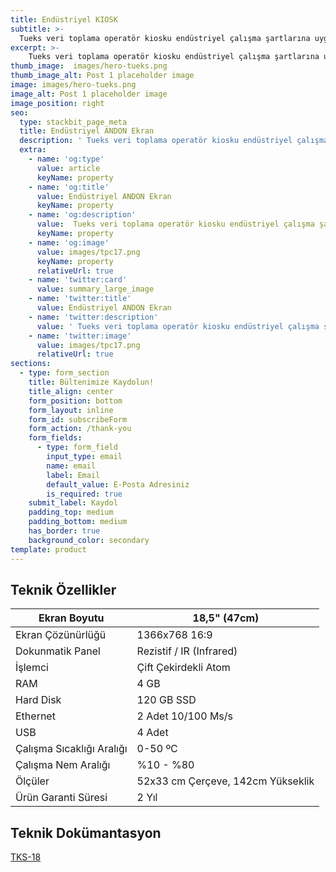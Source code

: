 ```yaml
---
title: Endüstriyel KIOSK
subtitle: >-
  Tueks veri toplama operatör kiosku endüstriyel çalışma şartlarına uygun olarak tasarlanmıştır. Özellikle tozlu, sıcak, nemli ve titreşimli ortamlarda sorunsuz bir çalışma performansı sunar. Kolay kullanım için 18.5” (47cm) geniş ekrana sahiptir. Performanslı çalışması için SSD ile desteklenmiştir. 
excerpt: >-
    Tueks veri toplama operatör kiosku endüstriyel çalışma şartlarına uygun olarak tasarlanmıştır. Özellikle tozlu, sıcak, nemli ve titreşimli ortamlarda sorunsuz bir çalışma performansı sunar. Kolay kullanım için 18.5” (47cm) geniş ekrana sahiptir. Performanslı çalışması için SSD ile desteklenmiştir.r.
thumb_image:  images/hero-tueks.png
thumb_image_alt: Post 1 placeholder image
image: images/hero-tueks.png
image_alt: Post 1 placeholder image
image_position: right
seo:
  type: stackbit_page_meta
  title: Endüstriyel ANDON Ekran
  description: ' Tueks veri toplama operatör kiosku endüstriyel çalışma şartlarına uygun olarak tasarlanmıştır. Özellikle tozlu, sıcak, nemli ve titreşimli ortamlarda sorunsuz bir çalışma performansı sunar. Kolay kullanım için 18.5” (47cm) geniş ekrana sahiptir. Performanslı çalışması için SSD ile desteklenmiştir.r.'
  extra:
    - name: 'og:type'
      value: article
      keyName: property
    - name: 'og:title'
      value: Endüstriyel ANDON Ekran
      keyName: property
    - name: 'og:description'
      value:  Tueks veri toplama operatör kiosku endüstriyel çalışma şartlarına uygun olarak tasarlanmıştır. Özellikle tozlu, sıcak, nemli ve titreşimli ortamlarda sorunsuz bir çalışma performansı sunar. Kolay kullanım için 18.5” (47cm) geniş ekrana sahiptir. Performanslı çalışması için SSD ile desteklenmiştir.r.
      keyName: property
    - name: 'og:image'
      value: images/tpc17.png
      keyName: property
      relativeUrl: true
    - name: 'twitter:card'
      value: summary_large_image
    - name: 'twitter:title'
      value: Endüstriyel ANDON Ekran
    - name: 'twitter:description'
      value: ' Tueks veri toplama operatör kiosku endüstriyel çalışma şartlarına uygun olarak tasarlanmıştır. Özellikle tozlu, sıcak, nemli ve titreşimli ortamlarda sorunsuz bir çalışma performansı sunar. Kolay kullanım için 18.5” (47cm) geniş ekrana sahiptir. Performanslı çalışması için SSD ile desteklenmiştir.r.'
    - name: 'twitter:image'
      value: images/tpc17.png
      relativeUrl: true
sections:      
  - type: form_section
    title: Bültenimize Kaydolun!
    title_align: center
    form_position: bottom
    form_layout: inline
    form_id: subscribeForm
    form_action: /thank-you
    form_fields:
      - type: form_field
        input_type: email
        name: email
        label: Email
        default_value: E-Posta Adresiniz
        is_required: true
    submit_label: Kaydol
    padding_top: medium
    padding_bottom: medium
    has_border: true
    background_color: secondary      
template: product
---
```


## Teknik Özellikler

| Ekran Boyutu              | 18,5" (47cm)                      |
| ------------------------- | --------------------------------- |
| Ekran Çözünürlüğü         | 1366x768 16:9                     |
| Dokunmatik Panel          | Rezistif / IR (Infrared)          |
| İşlemci                   | Çift Çekirdekli Atom              |
| RAM                       | 4 GB                              |
| Hard Disk                 | 120 GB SSD                        |
| Ethernet                  | 2 Adet 10/100 Ms/s                |
| USB                       | 4 Adet                            |
| Çalışma Sıcaklığı Aralığı | 0-50 ºC                           |
| Çalışma Nem Aralığı       | %10 - %80                         |
| Ölçüler                   | 52x33 cm Çerçeve, 142cm Yükseklik |
| Ürün Garanti Süresi       | 2 Yıl                             |


## Teknik Dokümantasyon 

[TKS-18](/docs/kiosk-tks18.pdf)